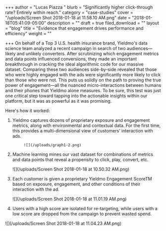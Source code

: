 +++
author = "Lucas Piazza "
blurb = "Significantly higher click-through rate? Entirely within reach."
category = "case-studies"
cover = "/uploads/Screen Shot 2018-01-18 at 11.58.10 AM.png"
date = "2018-01-18T05:41:09-05:00"
description = ""
draft = true
filed_download = ""
layout = "blog"
title = "Evidence that engagement drives performance and efficiency"
weight = ""

+++
On behalf of a Top 3 U.S. health insurance brand, Yieldmo's data science team analyzed a recent campaign in search of two audiences—likely and unlikely converters. After scrutinizing which engagement metrics and data points influenced conversions, they made an important breakthrough in cracking the ideal algorithmic code for our massive dataset. Comparing these two audiences side-by-side revealed that those who were highly engaged with the ads were significantly more likely to click than those who were not. This puts us solidly on the path to proving the true power of engagement—all the nuanced micro-interactions between humans and their phones that Yieldmo alone measures. To be sure, this test was just one critical step toward tapping into the actionable insights within our platform, but it was as powerful as it was promising.

Here's how it worked:

1. Yieldmo captures dozens of proprietary exposure and engagement metrics, along with environmental and contextual data. For the first time, this provides a multi-dimensional view of customers’ interaction with ads.

         

            ![](/uploads/graph1-2.png)
2. Machine learning mines our vast dataset for combinations of metrics and data points that reveal a propensity to click, play, convert, etc.

   ![](/uploads/Screen Shot 2018-01-18 at 10.50.32 AM.png)
3. Each customer is given a proprietary Yieldmo Engagement ScoreTM  based on exposure, engagement, and other conditions of their interaction with the ad.

   ![](/uploads/Screen Shot 2018-01-18 at 11.01.19 AM.png)
4. Users with a high score are isolated for re-targeting, while users with a low score are dropped from the campaign to prevent wasted spend.

![](/uploads/Screen Shot 2018-01-18 at 11.04.23 AM.png)